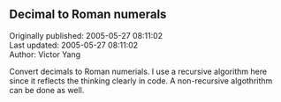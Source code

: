 ## Decimal to Roman numerals  
Originally published: 2005-05-27 08:11:02  
Last updated: 2005-05-27 08:11:02  
Author: Victor Yang  
  
Convert decimals to Roman numerials.
I use a recursive algorithm here since it reflects the thinking clearly in code.
A non-recursive algothrithm can be done as well.
